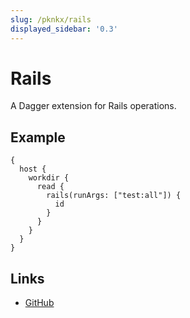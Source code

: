 ```yaml
---
slug: /pknkx/rails
displayed_sidebar: '0.3'
---
```


# Rails

A Dagger extension for Rails operations.

## Example

```
{
  host {
    workdir {
      read {
        rails(runArgs: ["test:all"]) {
          id
        }
      }
    }
  }
}
```

## Links

- [GitHub](https://github.com/kpenfound/dagger-rails)